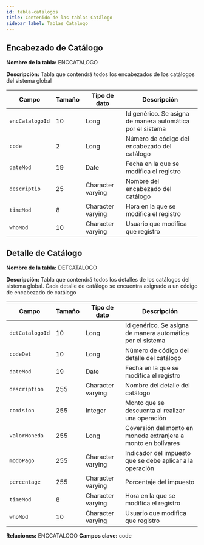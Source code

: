 ```yaml
---
id: tabla-catalogos
title: Contenido de las tablas Catálogo
sidebar_label: Tablas Catalogo
---
```



## Encabezado de Catálogo

**Nombre de la tabla:** ENCCATALOGO

**Descripción:** Tabla que contendrá todos los encabezados de los catálogos del sistema global


| Campo             | Tamaño   | Tipo de dato      | Descripción                                                |        
| ----------------- | -------- | ----------------- | ---------------------------------------------------------- |
| `encCatalogoId`   | 10       | Long              | Id genérico. Se asigna de manera automática por el sistema | 
| `code`            | 2        | Long              | Número de código del encabezado del catálogo               |     
| `dateMod`         | 19       | Date              | Fecha en la que se modifica el registro                    |     
| `descriptio`      | 25       | Character varying | Nombre del encabezado del catálogo                         |     
| `timeMod`         | 8        | Character varying | Hora en la que se modifica el registro                     |    
| `whoMod`          | 10       | Character varying | Usuario que modifica que registro                          | 


## Detalle de Catálogo

**Nombre de la tabla:** DETCATALOGO

**Descripción:** Tabla que contendrá todos los detalles de los catálogos del sistema global. Cada detalle de catálogo se encuentra asignado a un código de encabezado de catálogo


| Campo             | Tamaño   | Tipo de dato      | Descripción                                                   |        
| ----------------- | -------- | ----------------- | ------------------------------------------------------------- |
| `detCatalogoId`   | 10       | Long              | Id genérico. Se asigna de manera automática por el sistema    | 
| `codeDet`         | 10       | Long              | Número de código del detalle del catálogo                     |     
| `dateMod`         | 19       | Date              | Fecha en la que se modifica el registro                       |     
| `description`     | 255      | Character varying | Nombre del detalle del catálogo                               | 
| `comision`        | 255      | Integer           | Monto que se descuenta al realizar una operación              |
| `valorMoneda`     | 255      | Long              | Coversión del monto en moneda extranjera a monto en bolívares |
| `modoPago`        | 255      | Character varying | Indicador del impuesto que se debe aplicar a la operación     |
| `percentage`      | 255      | Character varying | Porcentaje del impuesto                                       |    
| `timeMod`         | 8        | Character varying | Hora en la que se modifica el registro                        |    
| `whoMod`          | 10       | Character varying | Usuario que modifica que registro                             |

**Relaciones:** ENCCATALOGO **Campos clave:** code











